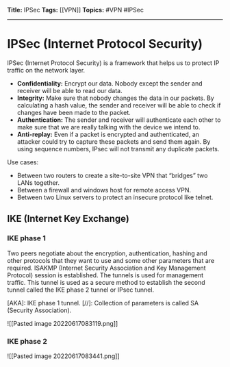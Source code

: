 **Title:** IPSec
**Tags:** [[VPN]]
**Topics:** #VPN #IPSec

---
# IPSec (Internet Protocol Security)
IPSec (Internet Protocol Security) is a framework that helps us to protect IP traffic on the network layer.

- **Confidentiality:** Encrypt our data. Nobody except the sender and receiver will be able to read our data.
- **Integrity:** Make sure that nobody changes the data in our packets. By calculating a hash value, the sender and receiver will be able to check if changes have been made to the packet.
- **Authentication:** The sender and receiver will authenticate each other to make sure that we are really talking with the device we intend to.
- **Anti-replay:** Even if a packet is encrypted and authenticated, an attacker could try to capture these packets and send them again. By using sequence numbers, IPsec will not transmit any duplicate packets.

Use cases:
- Between two routers to create a site-to-site VPN that “bridges” two LANs together.
- Between a firewall and windows host for remote access VPN.
- Between two Linux servers to protect an insecure protocol like telnet.

## IKE (Internet Key Exchange)
### IKE phase 1
Two peers negotiate about the encryption, authentication, hashing and other protocols that they want to use and some other parameters that are required.
ISAKMP (Internet Security Association and Key Management Protocol) session is established.
The tunnels is used for management traffic. This tunnel is used as a secure method to establish the second tunnel called the IKE phase 2 tunnel or IPsec tunnel.

[AKA]: IKE phase 1 tunnel.
[//]: Collection of parameters is called SA (Security Association).

![[Pasted image 20220617083119.png]]

### IKE phase 2
![[Pasted image 20220617083441.png]]